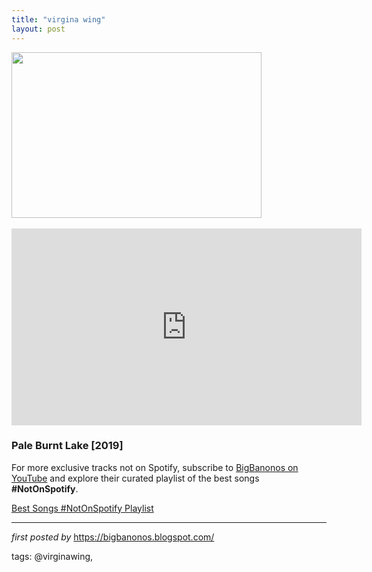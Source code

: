 ```yaml
---
title: "virgina wing"
layout: post
---
```

<div class="separator" ><a href="https://i2.wp.com/www.firerecords.com/wp/wp-content/uploads/2019/03/VW2.jpg?fit=810%2C536&ssl=1" imageanchor="1"><img border="0" src="https://i2.wp.com/www.firerecords.com/wp/wp-content/uploads/2019/03/VW2.jpg?fit=810%2C536&ssl=1" width="400" height="265" data-original-width="800" data-original-height="529" /></a></div>
<br />
<iframe width="560" height="315" src="https://www.youtube.com/embed/videoseries?list=PLtuNtuTatqI3RINGgeXt6cDiKb98WcF-u" frameborder="0" allow="accelerometer; autoplay; encrypted-media; gyroscope; picture-in-picture" allowfullscreen></iframe>
<br />
<h3>Pale Burnt Lake [2019]</h3>

<!--Subscribe and Playlist Links-->
<div>
    <p>For more exclusive tracks not on Spotify, subscribe to <a href="https://www.youtube.com/@BigBanonos" target="_blank">BigBanonos on YouTube</a> and explore their curated playlist of the best songs <strong>#NotOnSpotify</strong>.</p>
    <p><a href="https://www.youtube.com/playlist?list=PLtuNtuTatqI0kFahUCbtbfenC_ET5O_tr" target="_blank">Best Songs #NotOnSpotify Playlist<br /></a></p></div>

<hr />

<p><em>first posted by</em> <a href="https://bigbanonos.blogspot.com/" rel="noopener" target="_new">https://bigbanonos.blogspot.com/</a></p>

<p>tags: @virginawing,</p>
